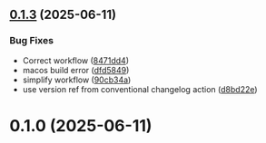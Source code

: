## [0.1.3](https://github.com/mlm-games/velodown/compare/v0.1.0...v0.1.3) (2025-06-11)


### Bug Fixes

* Correct workflow ([8471dd4](https://github.com/mlm-games/velodown/commit/8471dd4aaedf52f8132bb3c96318257d9a89b96c))
* macos build error ([dfd5849](https://github.com/mlm-games/velodown/commit/dfd584947dcd3b60d5adefcf13c4daebf8788a6f))
* simplify workflow ([90cb34a](https://github.com/mlm-games/velodown/commit/90cb34a8fe0daee18e1afb0613c158942b00d483))
* use version ref from conventional changelog action ([d8bd22e](https://github.com/mlm-games/velodown/commit/d8bd22e0d3618863327f8c2a3e4e34e632e6fcf5))



# 0.1.0 (2025-06-11)



